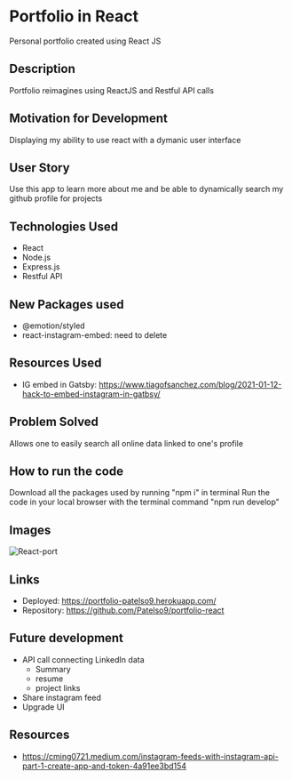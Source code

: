 # Portfolio in React
Personal portfolio created using React JS

## Description
Portfolio reimagines using ReactJS and Restful API calls

## Motivation for Development
Displaying my ability to use react with a dymanic user interface

## User Story
Use this app to learn more about me and be able to dynamically search my github profile for projects

## Technologies Used
* React
* Node.js
* Express.js
* Restful API

## New Packages used
* @emotion/styled
* react-instagram-embed: need to delete

## Resources Used
* IG embed in Gatsby: https://www.tiagofsanchez.com/blog/2021-01-12-hack-to-embed-instagram-in-gatbsy/


## Problem Solved
Allows one to easily search all online data linked to one's profile

## How to run the code
Download all the packages used by running "npm i" in terminal
Run the code in your local browser with the terminal command "npm run develop"

## Images
![React-port](https://user-images.githubusercontent.com/80858287/130723208-79fdeec5-45e2-4217-83cf-6d745743ec3d.png)


## Links
* Deployed: https://portfolio-patelso9.herokuapp.com/
* Repository: https://github.com/Patelso9/portfolio-react

## Future development
* API call connecting LinkedIn data
  * Summary
  * resume
  * project links
* Share instagram feed
* Upgrade UI

## Resources
* https://cming0721.medium.com/instagram-feeds-with-instagram-api-part-1-create-app-and-token-4a91ee3bd154


